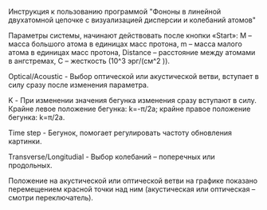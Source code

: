 Инструкция к пользованию программой 
"Фононы в линейной двухатомной цепочке с визуализацией дисперсии и колебаний атомов"

Параметры системы, начинают действовать после кнопки «Start»:
M – масса большого атома в единицах масс протона,
m – масса малого атома в единицах масс протона,
Distance – расстояние между атомами в ангстремах,
С – жесткость (10^3  эрг/(см^2 )).

Optical/Acoustic - Выбор оптической или акустической ветви, вступает в силу сразу после изменения параметра.

K - При изменении значения бегунка изменения сразу вступают в силу. Крайне левое положение бегунка: k=-π/2a; крайне правое положение бегунка: k=π/2a.

Time step - Бегунок, помогает регулировать частоту обновления картинки.

Transverse/Longitudial - Выбор колебаний – поперечных или продольных. 

Положение на акустической или оптической ветви на графике показано перемещением красной точки над ним (акустическая или оптическая – смотри переключатель).
